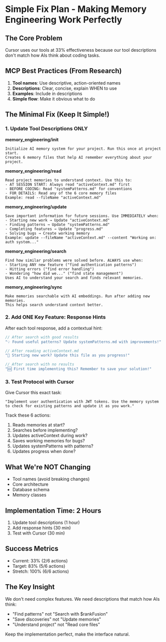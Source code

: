 # Simple Fix Plan - Making Memory Engineering Work Perfectly

## The Core Problem
Cursor uses our tools at 33% effectiveness because our tool descriptions don't match how AIs think about coding tasks.

## MCP Best Practices (From Research)
1. **Tool names**: Use descriptive, action-oriented names
2. **Descriptions**: Clear, concise, explain WHEN to use
3. **Examples**: Include in descriptions
4. **Simple flow**: Make it obvious what to do

## The Minimal Fix (Keep It Simple!)

### 1. Update Tool Descriptions ONLY

**memory_engineering/init**
```
Initialize AI memory system for your project. Run this once at project start.
Creates 6 memory files that help AI remember everything about your project.
```

**memory_engineering/read**
```
Read project memories to understand context. Use this to:
- AT SESSION START: Always read "activeContext.md" first
- BEFORE CODING: Read "systemPatterns.md" for conventions
- FOR DETAILS: Read any of the 6 core memory files
Example: read --fileName "activeContext.md"
```

**memory_engineering/update**
```
Save important information for future sessions. Use IMMEDIATELY when:
- Starting new work → Update "activeContext.md" 
- Finding patterns → Update "systemPatterns.md"
- Completing features → Update "progress.md"
- Solving bugs → Create working memory
Example: update --fileName "activeContext.md" --content "Working on: auth system..."
```

**memory_engineering/search**
```
Find how similar problems were solved before. ALWAYS use when:
- Starting ANY new feature ("find authentication patterns")
- Hitting errors ("find error handling")
- Wondering "how did we..." ("find state management")
Uses AI to understand your search and finds relevant memories.
```

**memory_engineering/sync**
```
Make memories searchable with AI embeddings. Run after adding new memories.
This helps search understand context better.
```

### 2. Add ONE Key Feature: Response Hints

After each tool response, add a contextual hint:

```javascript
// After search with good results
"💡 Found useful patterns? Update systemPatterns.md with improvements!"

// After reading activeContext.md  
"📝 Starting new work? Update this file as you progress!"

// After search with no results
"🆕 First time implementing this? Remember to save your solution!"
```

### 3. Test Protocol with Cursor

Give Cursor this exact task:
```
"Implement user authentication with JWT tokens. Use the memory system to check for existing patterns and update it as you work."
```

Track these 6 actions:
1. Reads memories at start? 
2. Searches before implementing?
3. Updates activeContext during work?
4. Saves working memories for bugs?
5. Updates systemPatterns with patterns?
6. Updates progress when done?

## What We're NOT Changing
- Tool names (avoid breaking changes)
- Core architecture 
- Database schema
- Memory classes

## Implementation Time: 2 Hours

1. Update tool descriptions (1 hour)
2. Add response hints (30 min)
3. Test with Cursor (30 min)

## Success Metrics
- Current: 33% (2/6 actions)
- Target: 83% (5/6 actions)
- Stretch: 100% (6/6 actions)

## The Key Insight
We don't need complex features. We need descriptions that match how AIs think:
- "Find patterns" not "Search with $rankFusion"
- "Save discoveries" not "Update memories"
- "Understand project" not "Read core files"

Keep the implementation perfect, make the interface natural.